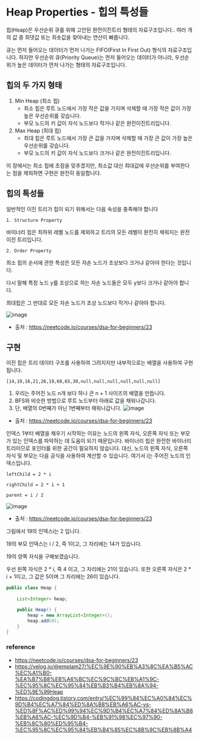 # Heap Properties - 힙의 특성들

힙(Heap)은 우선순위 큐를 위해 고안된 완전이진트리 형태의 자료구조입니다..
여러 개의 값 중 최댓값 또는 최솟값을 찾아내는 연산이 빠릅니다.

큐는 먼저 들어오는 데이터가 먼저 나가는 FIFO(First In First Out) 형식의 자료구조입니다.
하지만 우선순위 큐(Priority Queue)는 먼저 들어오는 데이터가 아니라, 우선순위가 높은 데이터가 먼저 나가는 형태의 자료구조입니다.

## 힙의 두 가지 형태

1. Min Heap (최소 힙)
    - 최소 힙은 루트 노드에서 가장 작은 값을 가지며 삭제할 때 가장 작은 값이 가장 높은 우선순위를 갖습니다.
    - 부모 노드의 키 값이 자식 노드보다 작거나 같은 완전이진트리입니다.
2. Max Heap (최대 힙)
    - 최대 힙은 루트 노드에서 가장 큰 값을 가지며 삭제할 때 가장 큰 값이 가장 높은 우선순위를 갖습니다.
    - 부모 노드의 키 값이 자식 노드보다 크거나 같은 완전이진트리입니다.

이 장에서는 최소 힙에 초점을 맞추겠지만, 최소값 대신 최대값에 우선순위를 부여한다는 점을 제외하면 구현은 완전히 동일합니다.

## 힙의 특성들

일반적인 이진 트리가 힙이 되기 위해서는 다음 속성을 충족해야 합니다

`1. Structure Property`

바이너리 힙은 최하위 레벨 노드를 제외하고 트리의 모든 레벨이 완전히 채워지는 완전 이진 트리입니다.

`2. Order Property`

최소 힙의 순서에 관한 특성은 모든 자손 노드가 조상보다 크거냐 같아야 한다는 것입니다.

다시 말해 특정 노드 y를 조상으로 하는 자손 노드들은 모두 y보다 크거나 같아야 합니다.

최대힙은 그 반대로 모든 자손 노드가 조상 노드보다 작거나 같아야 합니다.

![image](https://github.com/hwibaski/java-problem-solving/assets/85930725/7039cd93-4d70-4d5c-907d-13226746d4e3)





- 출처 : https://neetcode.io/courses/dsa-for-beginners/23

## 구현

이진 힙은 트리 데이터 구조를 사용하여 그려지지만 내부적으로는 배열을 사용하여 구현됩니다.

`[14,19,16,21,26,19,68,65,30,null,null,null,null,null,null]`

1. 우리는 주어진 노드 n개 보다 하나 큰 n + 1 사이즈의 배열을 만듭니다.
2. BFS와 비슷한 방법으로 루트 노드부터 아래로 값을 채워나갑니다.
3. 단, 배열의 0번째가 아닌 1번째부터 채워나갑니다.
![image](https://github.com/hwibaski/java-problem-solving/assets/85930725/8d46dc6d-ab40-439d-9303-5ca56b40a93d)
- 출처 : https://neetcode.io/courses/dsa-for-beginners/23

인덱스 1부터 배열을 채우기 시작하는 이유는 노드의 왼쪽 자식, 오른쪽 자식 또는 부모가 있는 인덱스를 파악하는 데 도움이 되기 때문입니다.
바이너리 힙은 완전한 바이너리 트리이므로 포인터를 위한 공간이 필요하지 않습니다.
대신, 노드의 왼쪽 자식, 오른쪽 자식 및 부모는 다음 공식을 사용하여 계산할 수 있습니다. 여기서 i는 주어진 노드의 인덱스입니다.

`leftChild = 2 * i`

`rightChild = 2 * i + 1`

`parent = i / 2`



![image](https://github.com/hwibaski/java-problem-solving/assets/85930725/4939420d-a20f-4287-a9b1-b2cfb2bc3c21)


- 출처 : https://neetcode.io/courses/dsa-for-beginners/23

그림에서 19의 인덱스i는 2 입니다.

19의 부모 인덱스는 i / 2, 즉 1이고, 그 자리에는 14가 있습니다.

19의 양쪽 자식을 구해보겠습니다.

우선 왼쪽 자식은 2 * i, 즉 4 이고, 그 자리에는 21이 있습니다.
또한 오른쪽 자식은 2 * i + 1이고, 그 값은 5이며 그 자리에는 26이 있습니다.

```java
public class Heap {
    
    List<Integer> heap;

    public Heap() {
        heap = new ArrayList<Integer>();
        heap.add(0);
    }
}
```

### reference

- https://neetcode.io/courses/dsa-for-beginners/23
- https://velog.io/@emplam27/%EC%9E%90%EB%A3%8C%EA%B5%AC%EC%A1%B0-%EA%B7%B8%EB%A6%BC%EC%9C%BC%EB%A1%9C-%EC%95%8C%EC%95%84%EB%B3%B4%EB%8A%94-%ED%9E%99Heap
- https://codingdog.tistory.com/entry/%EC%99%84%EC%A0%84%EC%9D%B4%EC%A7%84%ED%8A%B8%EB%A6%AC-vs-%ED%8F%AC%ED%99%94%EC%9D%B4%EC%A7%84%ED%8A%B8%EB%A6%AC-%EC%9D%B4-%EB%91%98%EC%97%90-%EB%8C%80%ED%95%B4-%EC%95%8C%EC%95%84%EB%B4%85%EC%8B%9C%EB%8B%A4
